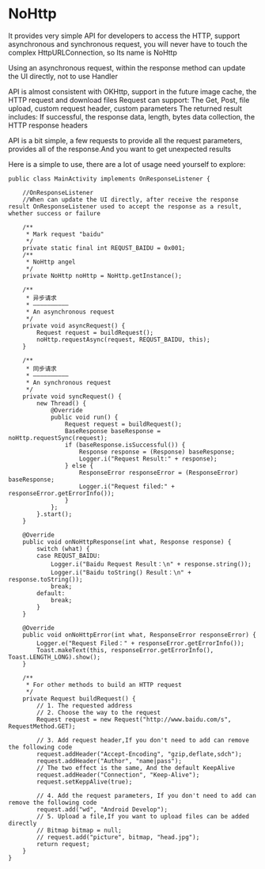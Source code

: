 # NoHttp
It provides very simple API for developers to access the HTTP, support asynchronous and synchronous request, you will never have to touch the complex HttpURLConnection, so Its name is NoHttp

Using an asynchronous request, within the response method can update the UI directly, not to use Handler

API is almost consistent with OKHttp, support in the future image cache, the HTTP request and download files
Request can support:
The Get, Post, file upload, custom request header, custom parameters
The returned result includes:
If successful, the response data, length, bytes data collection, the HTTP response headers

API is a bit simple, a few requests to provide all the request parameters, provides all of the response.And you want to get unexpected results

Here is a simple to use, there are a lot of usage need yourself to explore:
```
public class MainActivity implements OnResponseListener {
	
	//OnResponseListener
	//When can update the UI directly, after receive the response result OnResponseListener used to accept the response as a result, whether success or failure

	/**
	 * Mark request "baidu"
	 */
	private static final int REQUST_BAIDU = 0x001;
	/**
	 * NoHttp angel
	 */
	private NoHttp noHttp = NoHttp.getInstance();

	/**
	 * 异步请求
	 * ——————————
	 * An asynchronous request
	 */
	private void asyncRequest() {
		Request request = buildRequest();
		noHttp.requestAsync(request, REQUST_BAIDU, this);
	}

	/**
	 * 同步请求
	 * ——————————
	 * An synchronous request
	 */
	private void syncRequest() {
		new Thread() {
			@Override
			public void run() {
				Request request = buildRequest();
				BaseResponse baseResponse = noHttp.requestSync(request);
				if (baseResponse.isSuccessful()) {
					Response response = (Response) baseResponse;
					Logger.i("Request Result:" + response);
				} else {
					ResponseError responseError = (ResponseError) baseResponse;
					Logger.i("Request filed:" + responseError.getErrorInfo());
				}
			};
		}.start();
	}		

	@Override
	public void onNoHttpResponse(int what, Response response) {
		switch (what) {
		case REQUST_BAIDU:
			Logger.i("Baidu Request Result：\n" + response.string());
			Logger.i("Baidu toString() Result：\n" + response.toString());
			break;
		default:
			break;
		}
	}

	@Override
	public void onNoHttpError(int what, ResponseError responseError) {
		Logger.e("Request Filed：" + responseError.getErrorInfo());
		Toast.makeText(this, responseError.getErrorInfo(), Toast.LENGTH_LONG).show();
	}

	/**
	 * For other methods to build an HTTP request
	 */
	private Request buildRequest() {
		// 1. The requested address
		// 2. Choose the way to the request
		Request request = new Request("http://www.baidu.com/s", RequestMethod.GET);

		// 3. Add request header,If you don't need to add can remove the following code
		request.addHeader("Accept-Encoding", "gzip,deflate,sdch");
		request.addHeader("Author", "name|pass");
		// The two effect is the same, And the default KeepAlive
		request.addHeader("Connection", "Keep-Alive");
		request.setKeppAlive(true);

		// 4. Add the request parameters, If you don't need to add can remove the following code
		request.add("wd", "Android Develop");
		// 5. Upload a file,If you want to upload files can be added directly
		// Bitmap bitmap = null;
		// request.add("picture", bitmap, "head.jpg");
		return request;
	}
}
```
